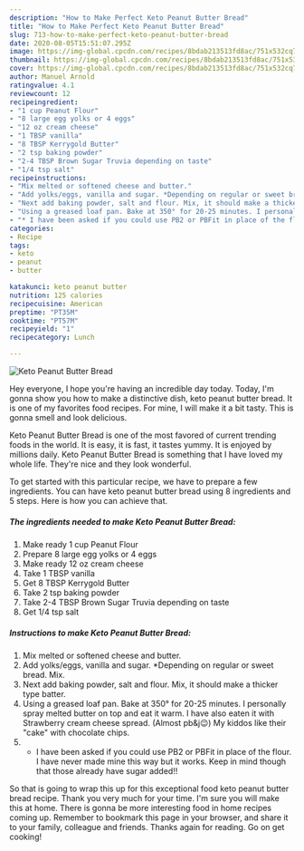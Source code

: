 ```yaml
---
description: "How to Make Perfect Keto Peanut Butter Bread"
title: "How to Make Perfect Keto Peanut Butter Bread"
slug: 713-how-to-make-perfect-keto-peanut-butter-bread
date: 2020-08-05T15:51:07.295Z
image: https://img-global.cpcdn.com/recipes/8bdab213513fd8ac/751x532cq70/keto-peanut-butter-bread-recipe-main-photo.jpg
thumbnail: https://img-global.cpcdn.com/recipes/8bdab213513fd8ac/751x532cq70/keto-peanut-butter-bread-recipe-main-photo.jpg
cover: https://img-global.cpcdn.com/recipes/8bdab213513fd8ac/751x532cq70/keto-peanut-butter-bread-recipe-main-photo.jpg
author: Manuel Arnold
ratingvalue: 4.1
reviewcount: 12
recipeingredient:
- "1 cup Peanut Flour"
- "8 large egg yolks or 4 eggs"
- "12 oz cream cheese"
- "1 TBSP vanilla"
- "8 TBSP Kerrygold Butter"
- "2 tsp baking powder"
- "2-4 TBSP Brown Sugar Truvia depending on taste"
- "1/4 tsp salt"
recipeinstructions:
- "Mix melted or softened cheese and butter."
- "Add yolks/eggs, vanilla and sugar. *Depending on regular or sweet bread. Mix."
- "Next add baking powder, salt and flour. Mix, it should make a thicker type batter."
- "Using a greased loaf pan. Bake at 350° for 20-25 minutes. I personally spray melted butter on top and eat it warm. I have also eaten it with Strawberry cream cheese spread. (Almost pb&amp;j😉) My kiddos like their &#34;cake&#34; with chocolate chips."
- "* I have been asked if you could use PB2 or PBFit in place of the flour. I have never made mine this way but it works. Keep in mind though that those already have sugar added!!"
categories:
- Recipe
tags:
- keto
- peanut
- butter

katakunci: keto peanut butter 
nutrition: 125 calories
recipecuisine: American
preptime: "PT35M"
cooktime: "PT57M"
recipeyield: "1"
recipecategory: Lunch

---
```



![Keto Peanut Butter Bread](https://img-global.cpcdn.com/recipes/8bdab213513fd8ac/751x532cq70/keto-peanut-butter-bread-recipe-main-photo.jpg)

Hey everyone, I hope you're having an incredible day today. Today, I'm gonna show you how to make a distinctive dish, keto peanut butter bread. It is one of my favorites food recipes. For mine, I will make it a bit tasty. This is gonna smell and look delicious.



Keto Peanut Butter Bread is one of the most favored of current trending foods in the world. It is easy, it is fast, it tastes yummy. It is enjoyed by millions daily. Keto Peanut Butter Bread is something that I have loved my whole life. They're nice and they look wonderful.


To get started with this particular recipe, we have to prepare a few ingredients. You can have keto peanut butter bread using 8 ingredients and 5 steps. Here is how you can achieve that.

<!--inarticleads1-->

##### The ingredients needed to make Keto Peanut Butter Bread:

1. Make ready 1 cup Peanut Flour
1. Prepare 8 large egg yolks or 4 eggs
1. Make ready 12 oz cream cheese
1. Take 1 TBSP vanilla
1. Get 8 TBSP Kerrygold Butter
1. Take 2 tsp baking powder
1. Take 2-4 TBSP Brown Sugar Truvia depending on taste
1. Get 1/4 tsp salt




<!--inarticleads2-->

##### Instructions to make Keto Peanut Butter Bread:

1. Mix melted or softened cheese and butter.
1. Add yolks/eggs, vanilla and sugar. *Depending on regular or sweet bread. Mix.
1. Next add baking powder, salt and flour. Mix, it should make a thicker type batter.
1. Using a greased loaf pan. Bake at 350° for 20-25 minutes. I personally spray melted butter on top and eat it warm. I have also eaten it with Strawberry cream cheese spread. (Almost pb&amp;j😉) My kiddos like their &#34;cake&#34; with chocolate chips.
1. * I have been asked if you could use PB2 or PBFit in place of the flour. I have never made mine this way but it works. Keep in mind though that those already have sugar added!!




So that is going to wrap this up for this exceptional food keto peanut butter bread recipe. Thank you very much for your time. I'm sure you will make this at home. There is gonna be more interesting food in home recipes coming up. Remember to bookmark this page in your browser, and share it to your family, colleague and friends. Thanks again for reading. Go on get cooking!
